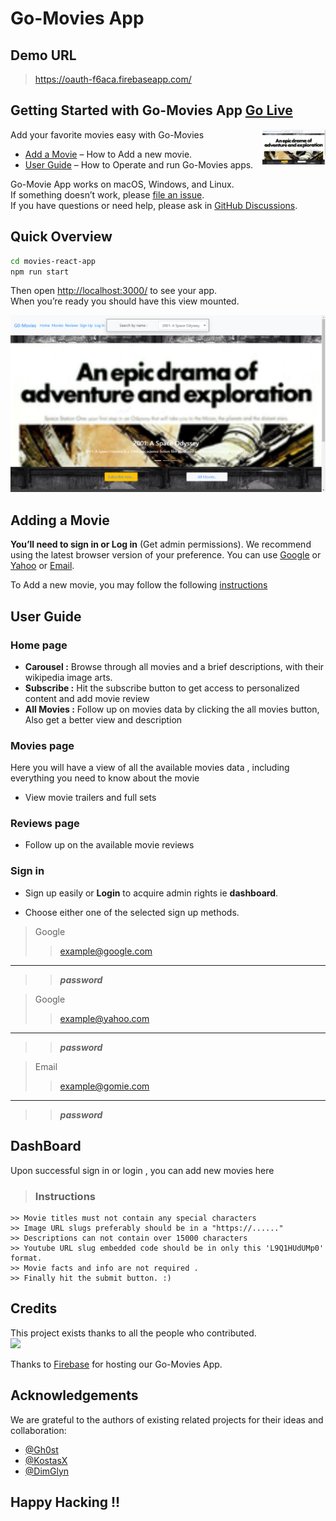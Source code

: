 # Go-Movies App

## Demo URL
 > https://oauth-f6aca.firebaseapp.com/

## Getting Started with Go-Movies App [Go Live](https://oauth-f6aca.firebaseapp.com/)
 
<img alt="Logo" align="right" src="./src/assets/images/Screenshot%20(12).png" width="20%" />

Add your favorite movies easy with Go-Movies

- [Add a Movie](#adding-a-movie) – How to Add a new movie.
- [User Guide](#user-guide) – How to Operate and run Go-Movies apps.

Go-Movie App works on macOS, Windows, and Linux.<br>
If something doesn’t work, please [file an issue](https://github.com/safeplace12345/Movies-react-app-FP-S-H-A-/issues/new).<br>
If you have questions or need help, please ask in [GitHub Discussions](https://github.com/facebook/create-react-app/discussions).

## Quick Overview

```sh
cd movies-react-app
npm run start

```

Then open [http://localhost:3000/](http://localhost:3000/) to see your app.<br>
When you’re ready you should have this view mounted.

<p align='center'>
<img src='./src/assets/images/Screenshot%20(12).png' width='600' alt='npm start'>
</p>

## Adding a Movie

**You’ll need to sign in or Log in** (Get admin permissions). We recommend using the latest browser version of your preference. You can use [Google](https://accounts.google.com/signin/v2/identifier?service=accountsettings&continue=https%3A%2F%2Fmyaccount.google.com%2F%3Futm_source%3Dsign_in_no_continue%26pli%3D1&ec=GAlAwAE&flowName=GlifWebSignIn&flowEntry=AddSession)  or [Yahoo](https://login.yahoo.com/?.src=&.intl=us&.lang=en-US&.do) or [Email](http://localhost:3000/components/signUp).

To Add a new movie, you may follow the following [instructions](#dashBoard)


## User Guide

### Home page
- **Carousel :** Browse through all movies and a brief descriptions, with their wikipedia image arts.
- **Subscribe :** Hit the subscribe button to get access to personalized content and add movie review 
- **All Movies :** Follow up on movies data by clicking the all movies button, Also get a better view and description
  

### Movies page

Here you will have a view of all the available movies data ,
including everything you need to know about the movie

- View movie trailers and full sets

### Reviews page

- Follow up on the available movie reviews



### Sign in
- Sign up easily or **Login** to acquire admin rights ie **dashboard**.
  
- Choose either one of the selected sign up methods.
 > Google
  >> example@google.com
  ---
  >> ***password***

 > Google
  >> example@yahoo.com
  ---
  >> ***password***

 > Email
  >> example@gomie.com
  ---
  >> ***password***
## DashBoard

Upon successful sign in or login , you can add new movies here

> ### Instructions

    >> Movie titles must not contain any special characters 
    >> Image URL slugs preferably should be in a "https://......" 
    >> Descriptions can not contain over 15000 characters 
    >> Youtube URL slug embedded code should be in only this 'L9Q1HUdUMp0' format.
    >> Movie facts and info are not required .
    >> Finally hit the submit button. :)


## Credits

This project exists thanks to all the people who contributed.<br>
<a href="https://github.com/facebook/create-react-app/graphs/contributors"><img src="https://opencollective.com/create-react-app/contributors.svg?width=890&button=false" /></a>

Thanks to [Firebase](https://www.firebase.com/) for hosting our 
Go-Movies App.
## Acknowledgements

We are grateful to the authors of existing related projects for their ideas and collaboration:

- [@Gh0st](https://github.com/safeplace12345)
- [@KostasX](https://github.com/kostasx)
- [@DimGlyn](https://github.com/dimGlyn)

## Happy Hacking !!

